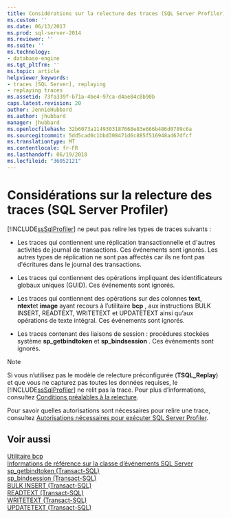 ```yaml
---
title: Considérations sur la relecture des traces (SQL Server Profiler) | Microsoft Docs
ms.custom: ''
ms.date: 06/13/2017
ms.prod: sql-server-2014
ms.reviewer: ''
ms.suite: ''
ms.technology:
- database-engine
ms.tgt_pltfrm: ''
ms.topic: article
helpviewer_keywords:
- traces [SQL Server], replaying
- replaying traces
ms.assetid: 73fa339f-b71a-4be4-97ca-d4ae84c8b90b
caps.latest.revision: 20
author: JennieHubbard
ms.author: jhubbard
manager: jhubbard
ms.openlocfilehash: 32b6073a1149303187668e83e666b486d0789c6a
ms.sourcegitcommit: 5dd5cad0c1bbd308471d6c885f516948ad67dfcf
ms.translationtype: MT
ms.contentlocale: fr-FR
ms.lasthandoff: 06/19/2018
ms.locfileid: "36052121"
---
```

# <a name="considerations-for-replaying-traces-sql-server-profiler"></a>Considérations sur la relecture des traces (SQL Server Profiler)
  [!INCLUDE[ssSqlProfiler](../../includes/sssqlprofiler-md.md)] ne peut pas relire les types de traces suivants :  
  
-   Les traces qui contiennent une réplication transactionnelle et d'autres activités de journal de transactions. Ces événements sont ignorés. Les autres types de réplication ne sont pas affectés car ils ne font pas d'écritures dans le journal des transactions.  
  
-   Les traces qui contiennent des opérations impliquant des identificateurs globaux uniques (GUID). Ces événements sont ignorés.  
  
-   Les traces qui contiennent des opérations sur des colonnes **text**, **ntext**et **image** ayant recours à l’utilitaire **bcp** , aux instructions BULK INSERT, READTEXT, WRITETEXT et UPDATETEXT ainsi qu’aux opérations de texte intégral. Ces événements sont ignorés.  
  
-   Les traces contenant des liaisons de session : procédures stockées système **sp_getbindtoken** et **sp_bindsession** . Ces événements sont ignorés.  
  
> [!NOTE]  
>  Si vous n’utilisez pas le modèle de relecture préconfigurée (**TSQL_Replay**) et que vous ne capturez pas toutes les données requises, le [!INCLUDE[ssSqlProfiler](../../includes/sssqlprofiler-md.md)] ne relit pas la trace. Pour plus d’informations, consultez [Conditions préalables à la relecture](replay-requirements.md).  
  
 Pour savoir quelles autorisations sont nécessaires pour relire une trace, consultez [Autorisations nécessaires pour exécuter SQL Server Profiler](sql-server-profiler.md).  
  
## <a name="see-also"></a>Voir aussi  
 [Utilitaire bcp](../bcp-utility.md)   
 [Informations de référence sur la classe d’événements SQL Server](../../relational-databases/event-classes/sql-server-event-class-reference.md)   
 [sp_getbindtoken &#40;Transact-SQL&#41;](/sql/relational-databases/system-stored-procedures/sp-getbindtoken-transact-sql)   
 [sp_bindsession &#40;Transact-SQL&#41;](/sql/relational-databases/system-stored-procedures/sp-bindsession-transact-sql)   
 [BULK INSERT &#40;Transact-SQL&#41;](/sql/t-sql/statements/bulk-insert-transact-sql)   
 [READTEXT &#40;Transact-SQL&#41;](/sql/t-sql/queries/readtext-transact-sql)   
 [WRITETEXT &#40;Transact-SQL&#41;](/sql/t-sql/queries/writetext-transact-sql)   
 [UPDATETEXT &#40;Transact-SQL&#41;](/sql/t-sql/queries/updatetext-transact-sql)  
  
  
